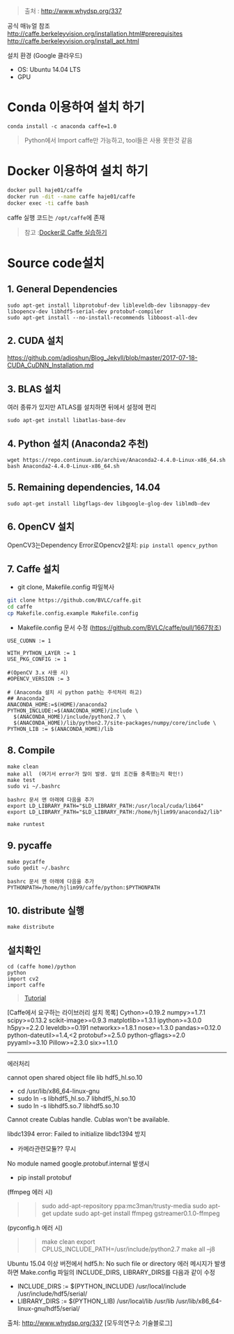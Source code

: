 > 출처 : http://www.whydsp.org/337

공식 매뉴얼 참조
http://caffe.berkeleyvision.org/installation.html#prerequisites
http://caffe.berkeleyvision.org/install_apt.html

설치 환경 (Google 클라우드)
- OS: Ubuntu 14.04 LTS 
- GPU

# Conda 이용하여 설치 하기 
```
conda install -c anaconda caffe=1.0
```
> Python에서 Import caffe만 가능하고, tool들은 사용 못한것 같음 

# Docker 이용하여 설치 하기 
```bash
docker pull haje01/caffe 
docker run -dit --name caffe haje01/caffe
docker exec -ti caffe bash
```
caffe 실행 코드는 `/opt/caffe`에 존재 

> 참고 :[Docker로 Caffe 실습하기](https://gist.github.com/haje01/0fb6d63bf065c9831256)

# Source code설치 
## 1. General Dependencies
```
sudo apt-get install libprotobuf-dev libleveldb-dev libsnappy-dev libopencv-dev libhdf5-serial-dev protobuf-compiler
sudo apt-get install --no-install-recommends libboost-all-dev
```

## 2. CUDA 설치
https://github.com/adioshun/Blog_Jekyll/blob/master/2017-07-18-CUDA_CuDNN_Installation.md

## 3. BLAS 설치
여러 종류가 있지만 ATLAS를 설치하면 뒤에서 설정에 편리
```
sudo apt-get install libatlas-base-dev 
```

## 4. Python 설치 (Anaconda2 추천)
```
wget https://repo.continuum.io/archive/Anaconda2-4.4.0-Linux-x86_64.sh
bash Anaconda2-4.4.0-Linux-x86_64.sh 
```

## 5. Remaining dependencies, 14.04
```
sudo apt-get install libgflags-dev libgoogle-glog-dev liblmdb-dev
```

## 6. OpenCV 설치 

OpenCV3는Dependency Error로Opencv2설치: `pip install opencv_python`


## 7. Caffe 설치
- git clone, Makefile.config 파일복사
```bash 
git clone https://github.com/BVLC/caffe.git  
cd caffe
cp Makefile.config.example Makefile.config
```
- Makefile.config 문서 수정 (https://github.com/BVLC/caffe/pull/1667참조)
```
USE_CUDNN := 1

WITH_PYTHON_LAYER := 1
USE_PKG_CONFIG := 1

#(OpenCV 3.x 사용 시)
#OPENCV_VERSION := 3

# (Anaconda 설치 시 python path는 주석처리 하고)
## Anaconda2
ANACONDA_HOME:=$(HOME)/anaconda2
PYTHON_INCLUDE:=$(ANACONDA_HOME)/include \
  $(ANACONDA_HOME)/include/python2.7 \
  $(ANACONDA_HOME)/lib/python2.7/site-packages/numpy/core/include \
PYTHON_LIB := $(ANACONDA_HOME)/lib
```

## 8. Compile 
```
make clean
make all  (여기서 error가 많이 발생. 앞의 조건들 충족했는지 확인!)
make test
sudo vi ~/.bashrc

bashrc 문서 맨 아래에 다음을 추가
export LD_LIBRARY_PATH="$LD_LIBRARY_PATH:/usr/local/cuda/lib64"
export LD_LIBRARY_PATH="$LD_LIBRARY_PATH:/home/hjlim99/anaconda2/lib"

make runtest
```

## 9. pycaffe
```
make pycaffe
sudo gedit ~/.bashrc

bashrc 문서 맨 아래에 다음을 추가
PYTHONPATH=/home/hjlim99/caffe/python:$PYTHONPATH
```

## 10. distribute 실행
```
make distribute
```

## 설치확인
```
cd (caffe home)/python
python
import cv2 
import caffe 
```

> [Tutorial](http://caffe.berkeleyvision.org/gathered/examples/mnist.html)



[Caffe에서 요구하는 라이브러리 설치 목록] 
Cython>=0.19.2
numpy>=1.7.1
scipy>=0.13.2
scikit-image>=0.9.3
matplotlib>=1.3.1
ipython>=3.0.0
h5py>=2.2.0
leveldb>=0.191
networkx>=1.8.1
nose>=1.3.0
pandas>=0.12.0
python-dateutil>=1.4,<2
protobuf>=2.5.0
python-gflags>=2.0
pyyaml>=3.10
Pillow>=2.3.0
six>=1.1.0



---
에러처리

cannot open shared object file lib hdf5_hl.so.10
- cd /usr/lib/x86_64-linux-gnu
- sudo ln -s libhdf5_hl.so.7 libhdf5_hl.so.10
- sudo ln -s libhdf5.so.7 libhdf5.so.10

Cannot create Cublas handle. Cublas won't be available.

libdc1394 error: Failed to initialize libdc1394 방지
- 카메라관련모듈?? 무시

No module named google.protobuf.internal 발생시
- pip install protobuf

(ffmpeg 에러 시)
>> sudo add-apt-repository ppa:mc3man/trusty-media
>> sudo apt-get update
>> sudo apt-get install ffmpeg gstreamer0.1.0-ffmpeg

(pyconfig.h 에러 시)
>> make clean
>> export CPLUS_INCLUDE_PATH=/usr/include/python2.7
>> make all –j8

Ubuntu 15.04 이상 버전에서 hdf5.h: No such file or directory 에러 메시지가 발생하면
Make.config 파일의 INCLUDE_DIRS, LIBRARY_DIRS를 다음과 같이 수정
- INCLUDE_DIRS := $(PYTHON_INCLUDE) /usr/local/include /usr/include/hdf5/serial/
- LIBRARY_DIRS := $(PYTHON_LIB) /usr/local/lib /usr/lib /usr/lib/x86_64-linux-gnu/hdf5/serial/

출처: http://www.whydsp.org/337 [모두의연구소 기술블로그]
